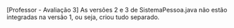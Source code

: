 [Professor - Avaliação 3] As versões 2 e 3 de SistemaPessoa.java não estão integradas na versão 1, ou seja, criou tudo separado.
